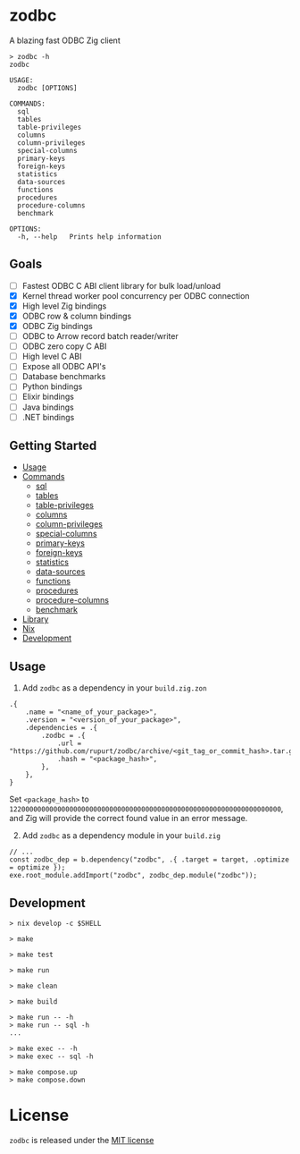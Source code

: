 # zodbc

A blazing fast ODBC Zig client

```console
> zodbc -h
zodbc

USAGE:
  zodbc [OPTIONS]

COMMANDS:
  sql
  tables
  table-privileges
  columns
  column-privileges
  special-columns
  primary-keys
  foreign-keys
  statistics
  data-sources
  functions
  procedures
  procedure-columns
  benchmark

OPTIONS:
  -h, --help   Prints help information
```

## Goals

- [ ] Fastest ODBC C ABI client library for bulk load/unload
- [x] Kernel thread worker pool concurrency per ODBC connection
- [x] High level Zig bindings
- [x] ODBC row & column bindings
- [x] ODBC Zig bindings
- [ ] ODBC to Arrow record batch reader/writer
- [ ] ODBC zero copy C ABI 
- [ ] High level C ABI
- [ ] Expose all ODBC API's
- [ ] Database benchmarks
- [ ] Python bindings
- [ ] Elixir bindings
- [ ] Java bindings
- [ ] .NET bindings

## Getting Started

- [Usage](#usage)
- [Commands](./docs/commands)
    - [sql](./docs/commands/sql)
    - [tables](./docs/commands/tables)
    - [table-privileges](./docs/commands/table_privileges)
    - [columns](./docs/commands/columns)
    - [column-privileges](./docs/commands/column_privileges)
    - [special-columns](./docs/commands/special_columns)
    - [primary-keys](./docs/commands/primary_keys)
    - [foreign-keys](./docs/commands/foreign_keys)
    - [statistics](./docs/commands/statistics)
    - [data-sources](./docs/commands/data_sources)
    - [functions](./docs/commands/functions)
    - [procedures](./docs/commands/procedures)
    - [procedure-columns](./docs/commands/procedure-columns)
    - [benchmark](./docs/commands/benchmark)
- [Library](./docs/LIBRARY.md)
- [Nix](./docs/NIX.md)
- [Development](./docs/DEVELOPMENT.md)

## Usage

1. Add `zodbc` as a dependency in your `build.zig.zon`
```zig
.{
    .name = "<name_of_your_package>",
    .version = "<version_of_your_package>",
    .dependencies = .{
        .zodbc = .{
            .url = "https://github.com/rupurt/zodbc/archive/<git_tag_or_commit_hash>.tar.gz",
            .hash = "<package_hash>",
        },
    },
}
```

Set `<package_hash>` to `12200000000000000000000000000000000000000000000000000000000000000000`, and Zig will provide the correct found value in an error message.

2. Add `zodbc` as a dependency module in your `build.zig`
```zig
// ...
const zodbc_dep = b.dependency("zodbc", .{ .target = target, .optimize = optimize });
exe.root_module.addImport("zodbc", zodbc_dep.module("zodbc"));
```

## Development

```console
> nix develop -c $SHELL
```

```console
> make
```

```console
> make test
```

```console
> make run
```

```console
> make clean
```

```console
> make build
```

```console
> make run -- -h
> make run -- sql -h
...
```

```console
> make exec -- -h
> make exec -- sql -h
```

```console
> make compose.up
> make compose.down
```

# License

`zodbc` is released under the [MIT license](./LICENSE)
